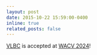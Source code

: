 ```yaml
---
layout: post
date: 2015-10-22 15:59:00-0400
inline: true
related_posts: false
---
```


[VLBC](https://openaccess.thecvf.com/content/WACV2024/html/DInca_Improving_Fairness_Using_Vision-Language_Driven_Image_Augmentation_WACV_2024_paper.html) is accepted at [WACV 2024](https://wacv2024.thecvf.com/)!

